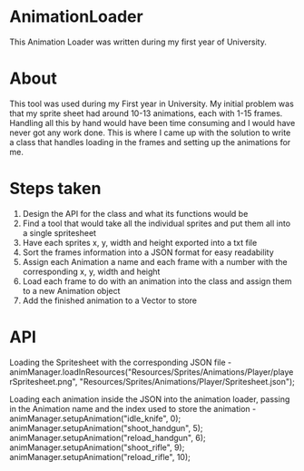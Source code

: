 # AnimationLoader
This Animation Loader was written during my first year of University.

# About
This tool was used during my First year in University. My initial problem was that my sprite sheet had around 10-13 animations, each with 1-15 frames. Handling all this by hand would have been time consuming and I would have never got any work done. This is where I came up with the solution to write a class that handles loading in the frames and setting up the animations for me. 

# Steps taken
1) Design the API for the class and what its functions would be 
2) Find a tool that would take all the individual sprites and put them all into a single spritesheet
3) Have each sprites x, y, width and height exported into a txt file 
4) Sort the frames information into a JSON format for easy readability 
5) Assign each Animation a name and each frame with a number with the corresponding x, y, width and height
6) Load each frame to do with an animation into the class and assign them to a new Animation object 
7) Add the finished animation to a Vector to store

# API
Loading the Spritesheet with the corresponding JSON file -  
animManager.loadInResources("Resources/Sprites/Animations/Player/playerSpritesheet.png", "Resources/Sprites/Animations/Player/Spritesheet.json");

Loading each animation inside the JSON into the animation loader, passing in the Animation name and the index used to store the animation -  
animManager.setupAnimation("idle_knife", 0);  
animManager.setupAnimation("shoot_handgun", 5);  
animManager.setupAnimation("reload_handgun", 6);  
animManager.setupAnimation("shoot_rifle", 9);  
animManager.setupAnimation("reload_rifle", 10);  
